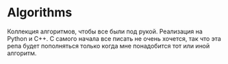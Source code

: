 # Algorithms
Коллекция алгоритмов, чтобы все были под рукой. Реализация на Python и C++. С самого начала все писать не очень хочется, так что эта репа будет пополняться только когда мне понадобится тот или иной алгоритм.
